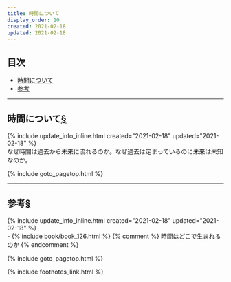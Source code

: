 ```yaml
---
title: 時間について
display_order: 10
created: 2021-02-18
updated: 2021-02-18
---
```


## <a name="index">目次</a>

<ul id="index_ul">
<li><a href="#about">時間について</a></li>
<li><a href="#reference">参考</a></li>
</ul>

* * *
## <a name="about">時間について</a><a href="#about">§</a>
<div class="chapter-updated">{% include update_info_inline.html created="2021-02-18" updated="2021-02-18" %}</div>
なぜ時間は過去から未来に流れるのか。なぜ過去は定まっているのに未来は未知なのか。

{% include goto_pagetop.html %}

* * *
## <a name="reference">参考</a><a href="#reference">§</a>
<div class="chapter-updated">{% include update_info_inline.html created="2021-02-18" updated="2021-02-18" %}</div>
- {% include book/book_126.html %} {% comment %} 時間はどこで生まれるのか {% endcomment %}

{% include goto_pagetop.html %}

{% include footnotes_link.html %}
